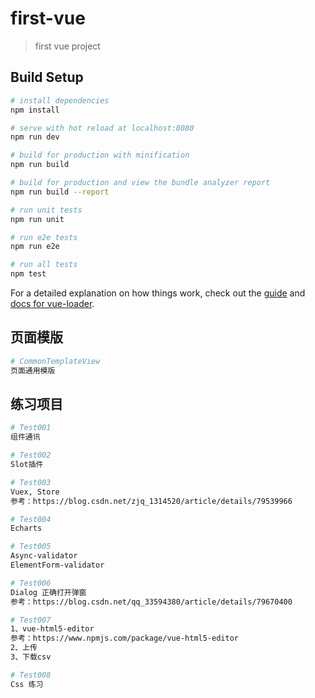 # first-vue

> first vue project

## Build Setup

``` bash
# install dependencies
npm install

# serve with hot reload at localhost:8080
npm run dev

# build for production with minification
npm run build

# build for production and view the bundle analyzer report
npm run build --report

# run unit tests
npm run unit

# run e2e tests
npm run e2e

# run all tests
npm test
```

For a detailed explanation on how things work, check out the [guide](http://vuejs-templates.github.io/webpack/) and [docs for vue-loader](http://vuejs.github.io/vue-loader).

## 页面模版
``` bash
# CommonTemplateView 
页面通用模版
```

## 练习项目
``` bash
# Test001 
组件通讯

# Test002
Slot插件

# Test003
Vuex, Store
参考：https://blog.csdn.net/zjq_1314520/article/details/79539966

# Test004
Echarts

# Test005
Async-validator
ElementForm-validator

# Test006
Dialog 正确打开弹窗
参考：https://blog.csdn.net/qq_33594380/article/details/79670400

# Test007
1、vue-html5-editor
参考：https://www.npmjs.com/package/vue-html5-editor
2、上传
3、下载csv

# Test008
Css 练习
```
